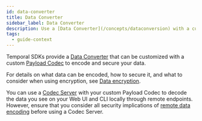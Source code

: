 ```yaml
---
id: data-converter
title: Data Converter
sidebar_label: Data Converter
description: Use a [Data Converter](/concepts/dataconversion) with a custom [Payload Codec](/concepts/what-is-a-payload-codec) to encode and decode your data.
tags:
  - guide-context
---
```


Temporal SDKs provide a [Data Converter](/concepts/dataconversion) that can be customized with a custom [Payload Codec](/concepts/what-is-a-payload-codec) to encode and secure your data.

For details on what data can be encoded, how to secure it, and what to consider when using encryption, see [Data encryption](/prod-readiness-context/data-encryption).

You can use a [Codec Server](/concepts/what-is-a-codec-server) with your custom Payload Codec to decode the data you see on your Web UI and CLI locally through remote endpoints.
However, ensure that you consider all security implications of [remote data encoding](/concepts/what-is-remote-data-encoding) before using a Codec Server.

